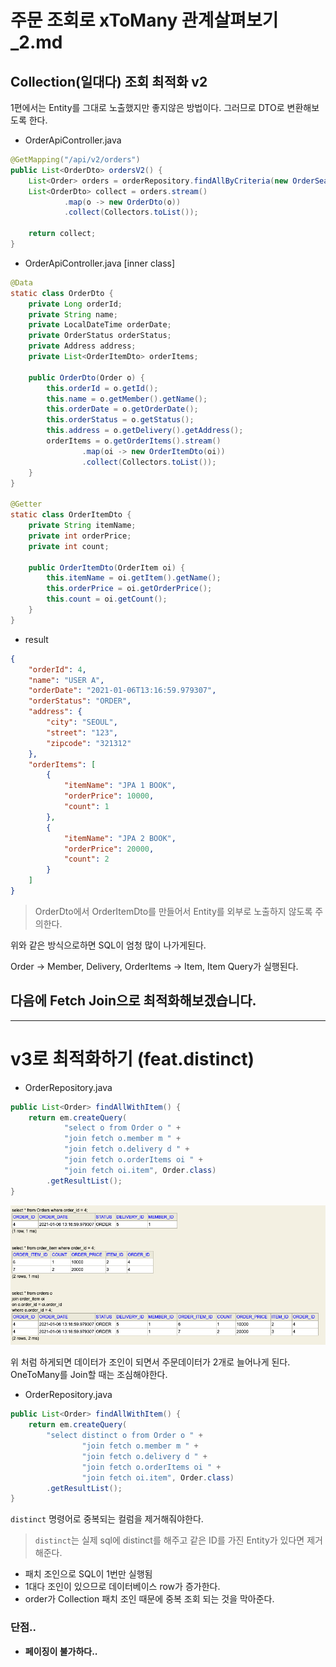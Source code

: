 # 주문 조회로 xToMany 관계살펴보기_2.md

## Collection(일대다) 조회 최적화 v2

1편에서는 Entity를 그대로 노출했지만 좋지않은 방법이다.
그러므로 DTO로 변환해보도록 한다.


- OrderApiController.java  
```java
@GetMapping("/api/v2/orders")
public List<OrderDto> ordersV2() {
    List<Order> orders = orderRepository.findAllByCriteria(new OrderSearch());
    List<OrderDto> collect = orders.stream()
            .map(o -> new OrderDto(o))
            .collect(Collectors.toList());

    return collect;
}
```
- OrderApiController.java [inner class]

```java
@Data
static class OrderDto {
    private Long orderId;
    private String name;
    private LocalDateTime orderDate;
    private OrderStatus orderStatus;
    private Address address;
    private List<OrderItemDto> orderItems;

    public OrderDto(Order o) {
        this.orderId = o.getId();
        this.name = o.getMember().getName();
        this.orderDate = o.getOrderDate();
        this.orderStatus = o.getStatus();
        this.address = o.getDelivery().getAddress();
        orderItems = o.getOrderItems().stream()
                .map(oi -> new OrderItemDto(oi))
                .collect(Collectors.toList());
    }
}

@Getter
static class OrderItemDto {
    private String itemName;
    private int orderPrice;
    private int count;

    public OrderItemDto(OrderItem oi) {
        this.itemName = oi.getItem().getName();
        this.orderPrice = oi.getOrderPrice();
        this.count = oi.getCount();
    }
}
```

- result
```json
{
    "orderId": 4,
    "name": "USER A",
    "orderDate": "2021-01-06T13:16:59.979307",
    "orderStatus": "ORDER",
    "address": {
        "city": "SEOUL",
        "street": "123",
        "zipcode": "321312"
    },
    "orderItems": [
        {
            "itemName": "JPA 1 BOOK",
            "orderPrice": 10000,
            "count": 1
        },
        {
            "itemName": "JPA 2 BOOK",
            "orderPrice": 20000,
            "count": 2
        }
    ]
}
```

> OrderDto에서 OrderItemDto를 만들어서 Entity를 외부로 노출하지 않도록 주의한다.

위와 같은 방식으로하면 SQL이 엄청 많이 나가게된다.

Order -> Member, Delivery, OrderItems -> Item, Item
Query가 실행된다.

## 다음에 Fetch Join으로 최적화해보겠습니다.


---
# v3로 최적화하기 (feat.distinct)

- OrderRepository.java
```java
public List<Order> findAllWithItem() {
    return em.createQuery(
            "select o from Order o " +
            "join fetch o.member m " +
            "join fetch o.delivery d " +
            "join fetch o.orderItems oi " +
            "join fetch oi.item", Order.class)
        .getResultList();
}
```
![img](./image/manyToOneJoin2.png)

위 처럼 하게되면 데이터가 조인이 되면서 주문데이터가 2개로 늘어나게 된다. OneToMany를 Join할 때는 조심해야한다.


- OrderRepository.java
```java
public List<Order> findAllWithItem() {
    return em.createQuery(
        "select distinct o from Order o " +
                "join fetch o.member m " +
                "join fetch o.delivery d " +
                "join fetch o.orderItems oi " +
                "join fetch oi.item", Order.class)
        .getResultList();
}
```

`distinct` 명령어로 중복되는 컬럼을 제거해줘야한다.

> `distinct`는 실제 sql에 distinct를 해주고 같은 ID를 가진 Entity가 있다면 제거해준다.

- 패치 조인으로 SQL이 1번만 실행됨
- 1대다 조인이 있으므로 데이터베이스 row가 증가한다. 
- order가 Collection 패치 조인 때문에 중복 조회 되는 것을 막아준다.

### 단점..
- __페이징이 불가하다..__